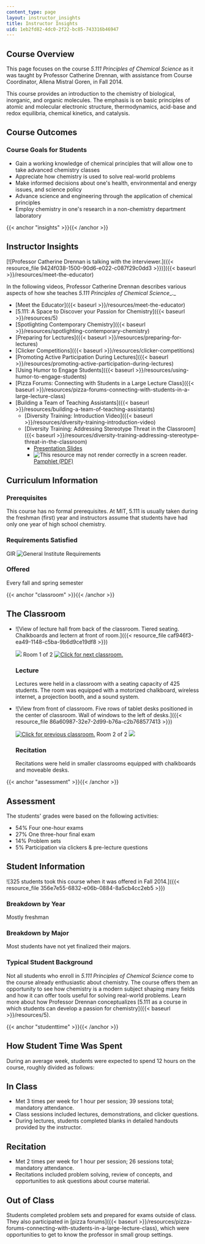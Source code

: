 ```yaml
---
content_type: page
layout: instructor_insights
title: Instructor Insights
uid: 1eb2fd82-4dc0-2f22-bc85-743316b46947
---
```


Course Overview
---------------

This page focuses on the course _5.111 Principles of Chemical Science_ as it was taught by Professor Catherine Drennan, with assistance from Course Coordinator, Allena Mistral Goren, in Fall 2014.

This course provides an introduction to the chemistry of biological, inorganic, and organic molecules. The emphasis is on basic principles of atomic and molecular electronic structure, thermodynamics, acid-base and redox equilibria, chemical kinetics, and catalysis.

Course Outcomes
---------------

### Course Goals for Students

*   Gain a working knowledge of chemical principles that will allow one to take advanced chemistry classes
*   Appreciate how chemistry is used to solve real-world problems
*   Make informed decisions about one's health, environmental and energy issues, and science policy
*   Advance science and engineering through the application of chemical principles
*   Employ chemistry in one's research in a non-chemistry department laboratory

{{< anchor "insights" >}}{{< /anchor >}}

Instructor Insights
-------------------

[![Professor Catherine Drennan is talking with the interviewer.]({{< resource_file 9424f038-1500-90d6-e022-c087f29c0dd3 >}})]({{< baseurl >}}/resources/meet-the-educator)

In the following videos, Professor Catherine Drennan describes various aspects of how she teaches _5.111 Principles of Chemical Science__._

*   [Meet the Educator]({{< baseurl >}}/resources/meet-the-educator)
*   [5.111: A Space to Discover your Passion for Chemistry]({{< baseurl >}}/resources/5)
*   [Spotlighting Contemporary Chemistry]({{< baseurl >}}/resources/spotlighting-contemporary-chemistry)
*   [Preparing for Lectures]({{< baseurl >}}/resources/preparing-for-lectures)
*   [Clicker Competitions]({{< baseurl >}}/resources/clicker-competitions)
*   [Promoting Active Participation During Lectures]({{< baseurl >}}/resources/promoting-active-participation-during-lectures)
*   [Using Humor to Engage Students]({{< baseurl >}}/resources/using-humor-to-engage-students)
*   [Pizza Forums: Connecting with Students in a Large Lecture Class]({{< baseurl >}}/resources/pizza-forums-connecting-with-students-in-a-large-lecture-class)
*   [Building a Team of Teaching Assistants]({{< baseurl >}}/resources/building-a-team-of-teaching-assistants)
    *   [Diversity Training: Introduction Video]({{< baseurl >}}/resources/diversity-training-introduction-video)
    *   [Diversity Training: Addressing Stereotype Threat in the Classroom]({{< baseurl >}}/resources/diversity-training-addressing-stereotype-threat-in-the-classroom)
        *   [Presentation Slides](http://drennan.mit.edu/education/education-interests/teacher-and-mentor-training/#Diversity-Training)
        *   ![This resource may not render correctly in a screen reader.](/images/inacessible.gif)[Pamphlet (PDF)](http://drennan.mit.edu/wp-content/uploads/2018/03/Reading.pdf)

Curriculum Information
----------------------

### Prerequisites

This course has no formal prerequisites. At MIT, 5.111 is usually taken during the freshman (first) year and instructors assume that students have had only one year of high school chemistry.

### Requirements Satisfied

GIR ![General Institute Requirements](/images/educator/icon-question-gir.png)

### Offered

Every fall and spring semester

{{< anchor "classroom" >}}{{< /anchor >}}

The Classroom
-------------

*   ![View of lecture hall from back of the classroom. Tiered seating. Chalkboards and lectern at front of room.]({{< resource_file caf946f3-ea49-1148-c5ba-9b6d9ce19df8 >}})
    
    ![](/images/educator/classroom_prev.png) Room 1 of 2 [![Click for next classroom.](/images/educator/classroom_next.png)](#)
    
    ### Lecture
    
    Lectures were held in a classroom with a seating capacity of 425 students. The room was equipped with a motorized chalkboard, wireless internet, a projection booth, and a sound system.
    
*   ![View from front of classroom. Five rows of tablet desks positioned in the center of classroom. Wall of windows to the left of desks.]({{< resource_file 86a60987-32e7-2d99-b76a-c2b768577413 >}})
    
    [![Click for previous classroom.](/images/educator/classroom_prev.png)](#) Room 2 of 2 ![](/images/educator/classroom_next.png)
    
    ### Recitation
    
    Recitations were held in smaller classrooms equipped with chalkboards and moveable desks.
    

{{< anchor "assessment" >}}{{< /anchor >}}

Assessment
----------

The students' grades were based on the following activities:

- 54% Four one-hour exams
- 27% One three-hour final exam
- 14% Problem sets
- 5% Participation via clickers & pre-lecture questions

Student Information
-------------------

![325 students took this course when it was offered in Fall 2014.]({{< resource_file 356e7e55-6832-e06b-0884-8a5cb4cc2eb5 >}})

### Breakdown by Year

Mostly freshman

### Breakdown by Major

Most students have not yet finalized their majors.

### Typical Student Background

Not all students who enroll in _5.111 Principles of Chemical Science_ come to the course already enthusiastic about chemistry. The course offers them an opportunity to see how chemistry is a modern subject shaping many fields and how it can offer tools useful for solving real-world problems. Learn more about how Professor Drennan conceptualizes [5.111 as a course in which students can develop a passion for chemistry]({{< baseurl >}}/resources/5).

{{< anchor "studenttime" >}}{{< /anchor >}}

How Student Time Was Spent
--------------------------

During an average week, students were expected to spend 12 hours on the course, roughly divided as follows:

In Class
--------

*   Met 3 times per week for 1 hour per session; 39 sessions total; mandatory attendance.
*   Class sessions included lectures, demonstrations, and clicker questions.
*   During lectures, students completed blanks in detailed handouts provided by the instructor.

Recitation
----------

*   Met 2 times per week for 1 hour per session; 26 sessions total; mandatory attendance.
*   Recitations included problem solving, review of concepts, and opportunities to ask questions about course material.

Out of Class
------------

Students completed problem sets and prepared for exams outside of class. They also participated in [pizza forums]({{< baseurl >}}/resources/pizza-forums-connecting-with-students-in-a-large-lecture-class), which were opportunities to get to know the professor in small group settings.